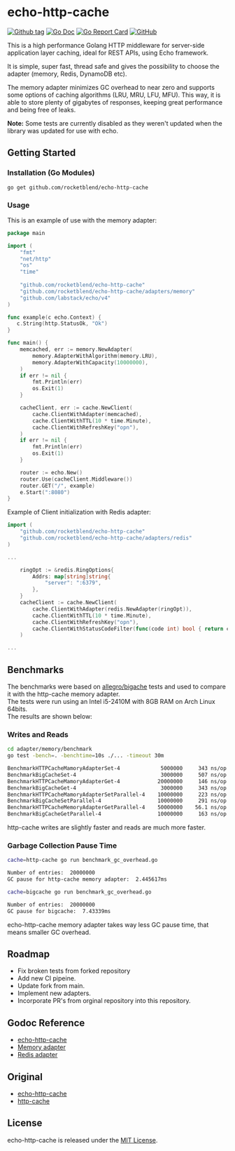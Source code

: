 # echo-http-cache

[![Github tag](https://badgen.net/github/tag/rocketblend/echo-http-cache)](https://github.com/rocketblend/echo-http-cache/tags)
[![Go Doc](https://img.shields.io/badge/go-documentation-blue.svg?style=flat-square)](https://pkg.go.dev/github.com/rocketblend/echo-http-cache)
[![Go Report Card](https://goreportcard.com/badge/github.com/rocketblend/echo-http-cache)](https://goreportcard.com/report/github.com/rocketblend/echo-http-cache)
[![GitHub](https://img.shields.io/github/license/rocketblend/echo-http-cache)](https://github.com/rocketblend/echo-http-cache/blob/master/LICENSE)

This is a high performance Golang HTTP middleware for server-side application layer caching, ideal for REST APIs, using Echo framework.

It is simple, super fast, thread safe and gives the possibility to choose the adapter (memory, Redis, DynamoDB etc).

The memory adapter minimizes GC overhead to near zero and supports some options of caching algorithms (LRU, MRU, LFU, MFU). This way, it is able to store plenty of gigabytes of responses, keeping great performance and being free of leaks.

**Note:** Some tests are currently disabled as they weren't updated when the library was updated for use with echo.

## Getting Started

### Installation (Go Modules)
`go get github.com/rocketblend/echo-http-cache`

### Usage
This is an example of use with the memory adapter:

```go
package main

import (
    "fmt"
    "net/http"
    "os"
    "time"
    
    "github.com/rocketblend/echo-http-cache"
    "github.com/rocketblend/echo-http-cache/adapters/memory"
    "github.com/labstack/echo/v4"
)

func example(c echo.Context) {
   c.String(http.StatusOk, "Ok")
}

func main() {
    memcached, err := memory.NewAdapter(
        memory.AdapterWithAlgorithm(memory.LRU),
        memory.AdapterWithCapacity(10000000),
    )
    if err != nil {
        fmt.Println(err)
        os.Exit(1)
    }

    cacheClient, err := cache.NewClient(
        cache.ClientWithAdapter(memcached),
        cache.ClientWithTTL(10 * time.Minute),
        cache.ClientWithRefreshKey("opn"),
    )
    if err != nil {
        fmt.Println(err)
        os.Exit(1)
    }

    router := echo.New()
    router.Use(cacheClient.Middleware())
    router.GET("/", example)
    e.Start(":8080")
}
```

Example of Client initialization with Redis adapter:
```go
import (
    "github.com/rocketblend/echo-http-cache"
    "github.com/rocketblend/echo-http-cache/adapters/redis"
)

...

    ringOpt := &redis.RingOptions{
        Addrs: map[string]string{
            "server": ":6379",
        },
    }
    cacheClient := cache.NewClient(
        cache.ClientWithAdapter(redis.NewAdapter(ringOpt)),
        cache.ClientWithTTL(10 * time.Minute),
        cache.ClientWithRefreshKey("opn"),
        cache.ClientWithStatusCodeFilter(func(code int) bool { return code != 400 }), // Default
    )

...
```

## Benchmarks
The benchmarks were based on [allegro/bigache](https://github.com/allegro/bigcache) tests and used to compare it with the http-cache memory adapter.<br>
The tests were run using an Intel i5-2410M with 8GB RAM on Arch Linux 64bits.<br>
The results are shown below:

### Writes and Reads
```bash
cd adapter/memory/benchmark
go test -bench=. -benchtime=10s ./... -timeout 30m

BenchmarkHTTPCacheMamoryAdapterSet-4             5000000     343 ns/op    172 B/op    1 allocs/op
BenchmarkBigCacheSet-4                           3000000     507 ns/op    535 B/op    1 allocs/op
BenchmarkHTTPCacheMamoryAdapterGet-4            20000000     146 ns/op      0 B/op    0 allocs/op
BenchmarkBigCacheGet-4                           3000000     343 ns/op    120 B/op    3 allocs/op
BenchmarkHTTPCacheMamoryAdapterSetParallel-4    10000000     223 ns/op    172 B/op    1 allocs/op
BenchmarkBigCacheSetParallel-4                  10000000     291 ns/op    661 B/op    1 allocs/op
BenchmarkHTTPCacheMemoryAdapterGetParallel-4    50000000    56.1 ns/op      0 B/op    0 allocs/op
BenchmarkBigCacheGetParallel-4                  10000000     163 ns/op    120 B/op    3 allocs/op
```
http-cache writes are slightly faster and reads are much more faster.

### Garbage Collection Pause Time
```bash
cache=http-cache go run benchmark_gc_overhead.go

Number of entries:  20000000
GC pause for http-cache memory adapter:  2.445617ms

cache=bigcache go run benchmark_gc_overhead.go

Number of entries:  20000000
GC pause for bigcache:  7.43339ms
```
echo-http-cache memory adapter takes way less GC pause time, that means smaller GC overhead.

## Roadmap
- Fix broken tests from forked repository
- Add new CI pipeine.
- Update fork from main.
- Implement new adapters.
- Incorporate PR's from orginal repository into this repository.

## Godoc Reference
- [echo-http-cache](https://pkg.go.dev/github.com/rocketblend/echo-http-cache)
- [Memory adapter](https://pkg.go.dev/github.com/rocketblend/echo-http-cache/adapters/memory)
- [Redis adapter](https://pkg.go.dev/github.com/rocketblend/echo-http-cache/adapters/redis)


## Original

* [echo-http-cache](https://github.com/SporkHubr/echo-http-cache)
* [http-cache](https://github.com/victorspringer/http-cache)

## License
echo-http-cache is released under the [MIT License](https://github.com/rocketblend/echo-http-cache/blob/master/LICENSE).
